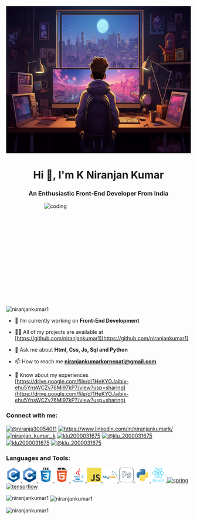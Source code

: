 <img src="https://github.com/niranjankumar1/niranjankumar1/blob/main/git-photo.png" height="400px" width="1100px" alt="logo">
<h1 align="center">Hi 👋, I'm K Niranjan Kumar</h1>
<h3 align="center">An Enthusiastic Front-End Developer From India</h3>
<img align="right" alt="coding" width="400" height="280" src="https://media0.giphy.com/media/qgQUggAC3Pfv687qPC/200.webp?cid=ecf05e47z99qfhpwuluhvffdky1g3i2bc46y9b3bhrhx9hex&ep=v1_gifs_search&rid=200.webp&ct=g">

<p align="left"> <img src="https://komarev.com/ghpvc/?username=niranjankumar1&label=Profile%20views&color=0e75b6&style=flat" alt="niranjankumar1" /> </p>

- 🔭 I’m currently working on **Front-End Development**

- 👨‍💻 All of my projects are available at [https://github.com/niranjankumar1](https://github.com/niranjankumar1)

- 💬 Ask me about **Html, Css, Js, Sql and Python**

- 📫 How to reach me **niranjankumarkornepati@gmail.com**

- 📄 Know about my experiences [https://drive.google.com/file/d/1HeKYOJaibix-ehu5YnsWCZv76Mi97kP7/view?usp=sharing](https://drive.google.com/file/d/1HeKYOJaibix-ehu5YnsWCZv76Mi97kP7/view?usp=sharing)

<h3 align="left">Connect with me:</h3>
<p align="left">
<a href="https://twitter.com/@niranja30054011" target="blank"><img align="center" src="https://raw.githubusercontent.com/rahuldkjain/github-profile-readme-generator/master/src/images/icons/Social/twitter.svg" alt="@niranja30054011" height="30" width="40" /></a>
<a href="https://linkedin.com/in/niranjankumark/" target="blank"><img align="center" src="https://raw.githubusercontent.com/rahuldkjain/github-profile-readme-generator/master/src/images/icons/Social/linked-in-alt.svg" alt="https://www.linkedin.com/in/niranjankumark/" height="30" width="40" /></a>
<a href="https://instagram.com/niranjan_kumar_.k" target="blank"><img align="center" src="https://raw.githubusercontent.com/rahuldkjain/github-profile-readme-generator/master/src/images/icons/Social/instagram.svg" alt="niranjan_kumar_.k" height="30" width="40" /></a>
<a href="https://www.codechef.com/users/klu2000031675" target="blank"><img align="center" src="https://cdn.jsdelivr.net/npm/simple-icons@3.1.0/icons/codechef.svg" alt="klu2000031675" height="30" width="40" /></a>
<a href="https://www.hackerrank.com/klu_2000031675" target="blank"><img align="center" src="https://raw.githubusercontent.com/rahuldkjain/github-profile-readme-generator/master/src/images/icons/Social/hackerrank.svg" alt="@klu_2000031675" height="30" width="40" /></a>
<a href="https://www.leetcode.com/klu2000031675" target="blank"><img align="center" src="https://raw.githubusercontent.com/rahuldkjain/github-profile-readme-generator/master/src/images/icons/Social/leet-code.svg" alt="klu2000031675" height="30" width="40" /></a>
<a href="https://www.hackerearth.com/@klu_2000031675" target="blank"><img align="center" src="https://raw.githubusercontent.com/rahuldkjain/github-profile-readme-generator/master/src/images/icons/Social/hackerearth.svg" alt="@klu_2000031675" height="30" width="40" /></a>
</p>

<h3 align="left">Languages and Tools:</h3>
<p align="left"> <a href="https://www.cprogramming.com/" target="_blank" rel="noreferrer"> <img src="https://raw.githubusercontent.com/devicons/devicon/master/icons/c/c-original.svg" alt="c" width="40" height="40"/> </a> <a href="https://www.w3schools.com/cpp/" target="_blank" rel="noreferrer"> <img src="https://raw.githubusercontent.com/devicons/devicon/master/icons/cplusplus/cplusplus-original.svg" alt="cplusplus" width="40" height="40"/> </a> <a href="https://www.w3schools.com/css/" target="_blank" rel="noreferrer"> <img src="https://raw.githubusercontent.com/devicons/devicon/master/icons/css3/css3-original-wordmark.svg" alt="css3" width="40" height="40"/> </a> <a href="https://www.w3.org/html/" target="_blank" rel="noreferrer"> <img src="https://raw.githubusercontent.com/devicons/devicon/master/icons/html5/html5-original-wordmark.svg" alt="html5" width="40" height="40"/> </a> <a href="https://www.java.com" target="_blank" rel="noreferrer"> <img src="https://raw.githubusercontent.com/devicons/devicon/master/icons/java/java-original.svg" alt="java" width="40" height="40"/> </a> <a href="https://developer.mozilla.org/en-US/docs/Web/JavaScript" target="_blank" rel="noreferrer"> <img src="https://raw.githubusercontent.com/devicons/devicon/master/icons/javascript/javascript-original.svg" alt="javascript" width="40" height="40"/> </a> <a href="https://www.mysql.com/" target="_blank" rel="noreferrer"> <img src="https://raw.githubusercontent.com/devicons/devicon/master/icons/mysql/mysql-original-wordmark.svg" alt="mysql" width="40" height="40"/> </a> <a href="https://www.photoshop.com/en" target="_blank" rel="noreferrer"> <img src="https://raw.githubusercontent.com/devicons/devicon/master/icons/photoshop/photoshop-line.svg" alt="photoshop" width="40" height="40"/> </a> <a href="https://www.python.org" target="_blank" rel="noreferrer"> <img src="https://raw.githubusercontent.com/devicons/devicon/master/icons/python/python-original.svg" alt="python" width="40" height="40"/> </a> <a href="https://reactjs.org/" target="_blank" rel="noreferrer"> <img src="https://raw.githubusercontent.com/devicons/devicon/master/icons/react/react-original-wordmark.svg" alt="react" width="40" height="40"/> </a> <a href="https://spring.io/" target="_blank" rel="noreferrer"> <img src="https://www.vectorlogo.zone/logos/springio/springio-icon.svg" alt="spring" width="40" height="40"/> </a> <a href="https://www.tensorflow.org" target="_blank" rel="noreferrer"> <img src="https://www.vectorlogo.zone/logos/tensorflow/tensorflow-icon.svg" alt="tensorflow" width="40" height="40"/> </a> </p>

<p><img align="left" src="https://github-readme-stats.vercel.app/api/top-langs?username=niranjankumar1&show_icons=true&locale=en&layout=compact" alt="niranjankumar1" /></p>

<p>&nbsp;<img align="center" src="https://github-readme-stats.vercel.app/api?username=niranjankumar1&show_icons=true&locale=en" alt="niranjankumar1" /></p>

<p><img align="center" src="https://github-readme-streak-stats.herokuapp.com/?user=niranjankumar1&" alt="niranjankumar1" /></p>
